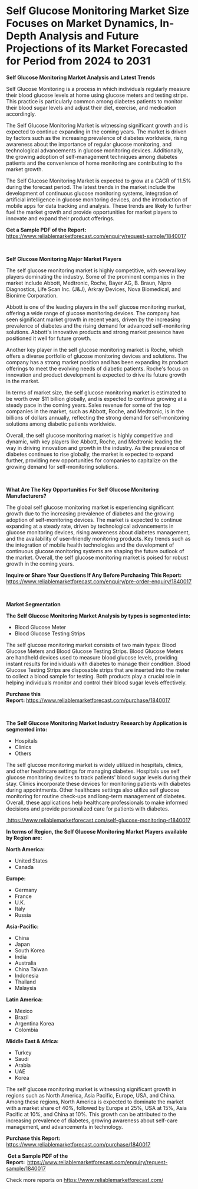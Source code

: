 <p><h1>Self Glucose Monitoring Market Size Focuses on Market Dynamics, In-Depth Analysis and Future Projections of its Market Forecasted for Period from 2024 to 2031</h1></p><p><strong>Self Glucose Monitoring Market Analysis and Latest Trends</strong></p>
<p><p>Self Glucose Monitoring is a process in which individuals regularly measure their blood glucose levels at home using glucose meters and testing strips. This practice is particularly common among diabetes patients to monitor their blood sugar levels and adjust their diet, exercise, and medication accordingly.</p><p>The Self Glucose Monitoring Market is witnessing significant growth and is expected to continue expanding in the coming years. The market is driven by factors such as the increasing prevalence of diabetes worldwide, rising awareness about the importance of regular glucose monitoring, and technological advancements in glucose monitoring devices. Additionally, the growing adoption of self-management techniques among diabetes patients and the convenience of home monitoring are contributing to the market growth.</p><p>The Self Glucose Monitoring Market is expected to grow at a CAGR of 11.5% during the forecast period. The latest trends in the market include the development of continuous glucose monitoring systems, integration of artificial intelligence in glucose monitoring devices, and the introduction of mobile apps for data tracking and analysis. These trends are likely to further fuel the market growth and provide opportunities for market players to innovate and expand their product offerings.</p></p>
<p><strong>Get a Sample PDF of the Report:&nbsp;</strong> <a href="https://www.reliablemarketforecast.com/enquiry/request-sample/1840017">https://www.reliablemarketforecast.com/enquiry/request-sample/1840017</a></p>
<p>&nbsp;</p>
<p><strong>Self Glucose Monitoring Major Market Players</strong></p>
<p><p>The self glucose monitoring market is highly competitive, with several key players dominating the industry. Some of the prominent companies in the market include Abbott, Medtronic, Roche, Bayer AG, B. Braun, Nipro Diagnostics, Life Scan Inc. (J&J), Arkray Devices, Nova Biomedical, and Bionime Corporation.</p><p>Abbott is one of the leading players in the self glucose monitoring market, offering a wide range of glucose monitoring devices. The company has seen significant market growth in recent years, driven by the increasing prevalence of diabetes and the rising demand for advanced self-monitoring solutions. Abbott's innovative products and strong market presence have positioned it well for future growth.</p><p>Another key player in the self glucose monitoring market is Roche, which offers a diverse portfolio of glucose monitoring devices and solutions. The company has a strong market position and has been expanding its product offerings to meet the evolving needs of diabetic patients. Roche's focus on innovation and product development is expected to drive its future growth in the market.</p><p>In terms of market size, the self glucose monitoring market is estimated to be worth over $11 billion globally, and is expected to continue growing at a steady pace in the coming years. Sales revenue for some of the top companies in the market, such as Abbott, Roche, and Medtronic, is in the billions of dollars annually, reflecting the strong demand for self-monitoring solutions among diabetic patients worldwide.</p><p>Overall, the self glucose monitoring market is highly competitive and dynamic, with key players like Abbott, Roche, and Medtronic leading the way in driving innovation and growth in the industry. As the prevalence of diabetes continues to rise globally, the market is expected to expand further, providing new opportunities for companies to capitalize on the growing demand for self-monitoring solutions.</p></p>
<p>&nbsp;</p>
<p><strong>What Are The Key Opportunities For Self Glucose Monitoring Manufacturers?</strong></p>
<p><p>The global self glucose monitoring market is experiencing significant growth due to the increasing prevalence of diabetes and the growing adoption of self-monitoring devices. The market is expected to continue expanding at a steady rate, driven by technological advancements in glucose monitoring devices, rising awareness about diabetes management, and the availability of user-friendly monitoring products. Key trends such as the integration of mobile health technologies and the development of continuous glucose monitoring systems are shaping the future outlook of the market. Overall, the self glucose monitoring market is poised for robust growth in the coming years.</p></p>
<p><strong>Inquire or Share Your Questions If Any Before Purchasing This Report:</strong> <a href="https://www.reliablemarketforecast.com/enquiry/pre-order-enquiry/1840017">https://www.reliablemarketforecast.com/enquiry/pre-order-enquiry/1840017</a></p>
<p>&nbsp;</p>
<p><strong>Market Segmentation</strong></p>
<p><strong>The Self Glucose Monitoring Market Analysis by types is segmented into:</strong></p>
<p><ul><li>Blood Glucose Meter</li><li>Blood Glucose Testing Strips</li></ul></p>
<p><p>The self glucose monitoring market consists of two main types: Blood Glucose Meters and Blood Glucose Testing Strips. Blood Glucose Meters are handheld devices used to measure blood glucose levels, providing instant results for individuals with diabetes to manage their condition. Blood Glucose Testing Strips are disposable strips that are inserted into the meter to collect a blood sample for testing. Both products play a crucial role in helping individuals monitor and control their blood sugar levels effectively.</p></p>
<p><strong>Purchase this Report:&nbsp;</strong><a href="https://www.reliablemarketforecast.com/purchase/1840017">https://www.reliablemarketforecast.com/purchase/1840017</a></p>
<p>&nbsp;</p>
<p><strong>The Self Glucose Monitoring Market Industry Research by Application is segmented into:</strong></p>
<p><ul><li>Hospitals</li><li>Clinics</li><li>Others</li></ul></p>
<p><p>The self glucose monitoring market is widely utilized in hospitals, clinics, and other healthcare settings for managing diabetes. Hospitals use self glucose monitoring devices to track patients' blood sugar levels during their stay. Clinics incorporate these devices for monitoring patients with diabetes during appointments. Other healthcare settings also utilize self glucose monitoring for routine check-ups and long-term management of diabetes. Overall, these applications help healthcare professionals to make informed decisions and provide personalized care for patients with diabetes.</p></p>
<p><a href="https://www.reliablemarketforecast.com/self-glucose-monitoring-r1840017">&nbsp;https://www.reliablemarketforecast.com/self-glucose-monitoring-r1840017</a></p>
<p><strong>In terms of Region, the Self Glucose Monitoring Market Players available by Region are:</strong></p>
<p>
    <p> <strong> North America: </strong>
        <ul>
            <li>United States</li>
            <li>Canada</li>
        </ul>
        </p> 
    <p> <strong> Europe: </strong>
        <ul>
            <li>Germany</li>
            <li>France</li>
            <li>U.K.</li>
            <li>Italy</li>
            <li>Russia</li>
        </ul>
        </p> 
    <p> <strong> Asia-Pacific: </strong>
        <ul>
            <li>China</li>
            <li>Japan</li>
            <li>South Korea</li>
            <li>India</li>
            <li>Australia</li>
            <li>China Taiwan</li>
            <li>Indonesia</li>
            <li>Thailand</li>
            <li>Malaysia</li>
        </ul>
        </p> 
    <p> <strong> Latin America: </strong>
        <ul>
            <li>Mexico</li>
            <li>Brazil</li>
            <li>Argentina Korea</li>
            <li>Colombia</li>
        </ul>
        </p> 
    <p> <strong> Middle East & Africa: </strong>
        <ul>
            <li>Turkey</li>
            <li>Saudi</li>
            <li>Arabia</li>
            <li>UAE</li>
            <li>Korea</li>
        </ul>
    </p>
    </p>
<p><p>The self glucose monitoring market is witnessing significant growth in regions such as North America, Asia Pacific, Europe, USA, and China. Among these regions, North America is expected to dominate the market with a market share of 40%, followed by Europe at 25%, USA at 15%, Asia Pacific at 10%, and China at 10%. This growth can be attributed to the increasing prevalence of diabetes, growing awareness about self-care management, and advancements in technology.</p></p>
<p><strong>Purchase this Report: </strong><a href="https://www.reliablemarketforecast.com/purchase/1840017">https://www.reliablemarketforecast.com/purchase/1840017</a></p>
<p>&nbsp;<strong>Get a Sample PDF of the Report:&nbsp;&nbsp;</strong><a href="https://www.reliablemarketforecast.com/enquiry/request-sample/1840017">https://www.reliablemarketforecast.com/enquiry/request-sample/1840017</a></p>
<p><strong></strong></p>
<p>Check more reports on <a href="https://www.reliablemarketforecast.com/">https://www.reliablemarketforecast.com/</a></p>
